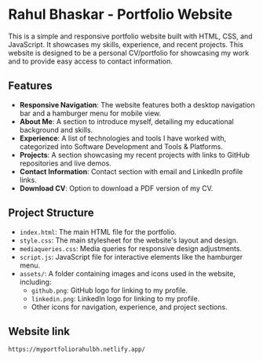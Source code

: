 # Rahul Bhaskar - Portfolio Website

This is a simple and responsive portfolio website built with HTML, CSS, and JavaScript. It showcases my skills, experience, and recent projects. This website is designed to be a personal CV/portfolio for showcasing my work and to provide easy access to contact information.

## Features

- **Responsive Navigation**: The website features both a desktop navigation bar and a hamburger menu for mobile view.
- **About Me**: A section to introduce myself, detailing my educational background and skills.
- **Experience**: A list of technologies and tools I have worked with, categorized into Software Development and Tools & Platforms.
- **Projects**: A section showcasing my recent projects with links to GitHub repositories and live demos.
- **Contact Information**: Contact section with email and LinkedIn profile links.
- **Download CV**: Option to download a PDF version of my CV.

## Project Structure

- `index.html`: The main HTML file for the portfolio.
- `style.css`: The main stylesheet for the website's layout and design.
- `mediaqueries.css`: Media queries for responsive design adjustments.
- `script.js`: JavaScript file for interactive elements like the hamburger menu.
- `assets/`: A folder containing images and icons used in the website, including:
  - `github.png`: GitHub logo for linking to my profile.
  - `linkedin.png`: LinkedIn logo for linking to my profile.
  - Other icons for navigation, experience, and project sections.

## Website link

```bash
https://myportfoliorahulbh.netlify.app/
